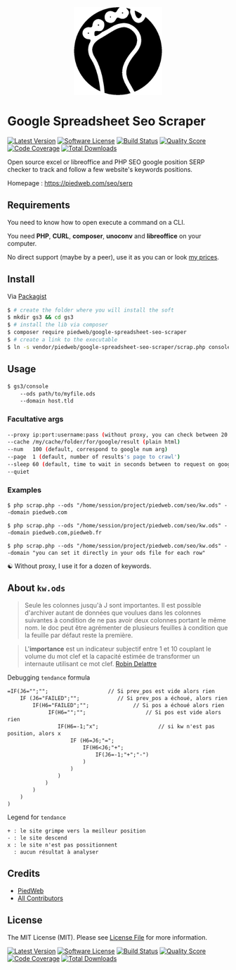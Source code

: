 <p align="center"><a href="https://dev.piedweb.com">
<img src="https://raw.githubusercontent.com/PiedWeb/piedweb-devoluix-theme/master/src/img/logo_title.png" width="200" height="200" alt="Open Source Package" />
</a></p>

# Google Spreadsheet Seo Scraper

[![Latest Version](https://img.shields.io/github/tag/PiedWeb/GoogleSpreadsheetSeoScraper.svg?style=flat&label=release)](https://github.com/PiedWeb/GoogleSpreadsheetSeoScraper/tags)
[![Software License](https://img.shields.io/badge/license-MIT-brightgreen.svg?style=flat)](LICENSE)
[![Build Status](https://img.shields.io/travis/PiedWeb/GoogleSpreadsheetSeoScraper/master.svg?style=flat)](https://travis-ci.org/PiedWeb/GoogleSpreadsheetSeoScraper)
[![Quality Score](https://img.shields.io/scrutinizer/g/PiedWeb/GoogleSpreadsheetSeoScraper.svg?style=flat)](https://scrutinizer-ci.com/g/PiedWeb/GoogleSpreadsheetSeoScraper)
[![Code Coverage](https://img.shields.io/scrutinizer/coverage/g/PiedWeb/GoogleSpreadsheetSeoScraper.svg?style=flat)](https://scrutinizer-ci.com/g/PiedWeb/GoogleSpreadsheetSeoScraper/code-structure)
[![Total Downloads](https://img.shields.io/packagist/dt/piedweb/google-spreadsheet-seo-scraper.svg?style=flat)](https://packagist.org/packages/piedweb/google-spreadsheet-seo-scraper)

Open source excel or libreoffice and PHP SEO google position SERP checker to track and follow a few website's keywords positions.

Homepage : https://piedweb.com/seo/serp

## Requirements

You need to know how to open execute a command on a CLI.

You need **PHP**, **CURL**, **composer**, **unoconv** and **libreoffice** on your computer.

No direct support (maybe by a peer), use it as you can or look [my prices](https://piedweb.com/#devis).

## Install

Via [Packagist](https://packagist.org/packages/piedweb/google-spreadsheet-seo-scraper)

``` bash
$ # create the folder where you will install the soft
$ mkdir gs3 && cd gs3
$ # install the lib via composer
$ composer require piedweb/google-spreadsheet-seo-scraper
$ # create a link to the executable
$ ln -s vendor/piedweb/google-spreadsheet-seo-scraper/scrap.php console && chmod +x console
```

## Usage

``` bash
$ gs3/console
    --ods path/to/myfile.ods
    --domain host.tld
```

### Facultative args

``` bash
--proxy ip:port:username:pass (without proxy, you can check between 20 and 50 kw)
--cache /my/cache/folder/for/google/result (plain html)
--num   100 (default, correspond to google num arg)
--page  1 (default, number of results's page to crawl')
--sleep 60 (default, time to wait in seconds between to request on google)
--quiet
```

### Examples

```
$ php scrap.php --ods "/home/session/project/piedweb.com/seo/kw.ods" --domain piedweb.com

```

```
$ php scrap.php --ods "/home/session/project/piedweb.com/seo/kw.ods" --domain piedweb.com,piedweb.fr

```

```
$ php scrap.php --ods "/home/session/project/piedweb.com/seo/kw.ods" --domain "you can set it directly in your ods file for each row"

```



☯ Without proxy, I use it for a dozen of keywords.

## About  `kw.ods`

> Seule les colonnes jusqu'à J sont importantes.
> Il est possible d'archiver autant de données que voulues dans les colonnes suivantes à condition de ne pas avoir
> deux colonnes portant le même nom.
> le doc peut être agrémenter de plusieurs feuilles à condition que la feuille par défaut reste la première.

> L'**importance** est un indicateur subjectif entre 1 et 10 couplant le volume du mot clef et la capacité estimée de transformer
> un internaute utilisant ce mot clef.
> [Robin Delattre](https://www.robin-d.fr/)


Debugging `tendance` formula
```
=IF(J6="";"";                   // Si prev_pos est vide alors rien
    IF (J6="FAILED";"";            // Si prev_pos a échoué, alors rien
        IF(H6="FAILED";"";              // Si pos a échoué alors rien
             IF(H6="";"";                   // Si pos est vide alors rien
                IF(H6=-1;"x";                   // si kw n'est pas position, alors x
                    IF (H6=J6;"=";
                        IF(H6<J6;"+";
                            IF(J6=-1;"+";"-")
                        )
                    )
                )
            )
        )
    )
)
```

Legend for `tendance`

```
+ : le site grimpe vers la meilleur position
- : le site descend
x : le site n'est pas possitionnent
  : aucun résultat à analyser
```

## Credits

- [PiedWeb](https://piedweb.com)
- [All Contributors](https://github.com/PiedWeb/GoogleSpreadsheetSeoScraper/graphs/contributors)

## License

The MIT License (MIT). Please see [License File](LICENSE) for more information.

[![Latest Version](https://img.shields.io/github/tag/PiedWeb/GoogleSpreadsheetSeoScraper.svg?style=flat&label=release)](https://github.com/PiedWeb/GoogleSpreadsheetSeoScraper/tags)
[![Software License](https://img.shields.io/badge/license-MIT-brightgreen.svg?style=flat)](LICENSE)
[![Build Status](https://img.shields.io/travis/PiedWeb/GoogleSpreadsheetSeoScraper/master.svg?style=flat)](https://travis-ci.org/PiedWeb/GoogleSpreadsheetSeoScraper)
[![Quality Score](https://img.shields.io/scrutinizer/g/PiedWeb/GoogleSpreadsheetSeoScraper.svg?style=flat)](https://scrutinizer-ci.com/g/PiedWeb/GoogleSpreadsheetSeoScraper)
[![Code Coverage](https://img.shields.io/scrutinizer/coverage/g/PiedWeb/GoogleSpreadsheetSeoScraper.svg?style=flat)](https://scrutinizer-ci.com/g/PiedWeb/GoogleSpreadsheetSeoScraper/code-structure)
[![Total Downloads](https://img.shields.io/packagist/dt/piedweb/google-spreadsheet-seo-scraper.svg?style=flat)](https://packagist.org/packages/piedweb/google-spreadsheet-seo-scraper)
